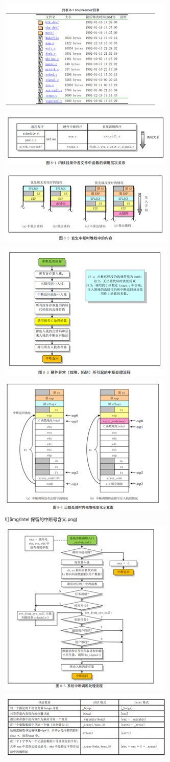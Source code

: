 ![](img/kernel目录.png)

![](img/内核目录中各文件中函数的调用层次关系.png)

![](img/发生中断时堆栈中的情况.png)

![](img/硬件故障所引起的中断处理流程.png)

![](img/出错处理时内核堆栈变化示意图.png)

![](img/Intel 保留的中断号含义.png)

![](img/系统中断调用流程.png)

![](img/寻址方式对比.png)

